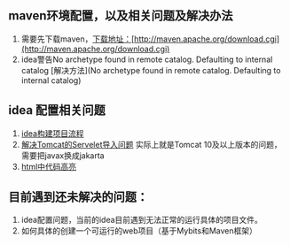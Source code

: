 ## maven环境配置，以及相关问题及解决办法

1. 需要先下载maven，[下载地址：](http://maven.apache.org/download.cgi)[http://maven.apache.org/download.cgi](http://maven.apache.org/download.cgi)
2. idea警告No archetype found in remote catalog. Defaulting to internal catalog [解决方法](No archetype found in remote catalog. Defaulting to internal catalog)


## idea 配置相关问题
1. [idea构建项目流程](https://blog.csdn.net/stony3/article/details/129293286) 
2. [解决Tomcat的Servelet导入问题](https://blog.csdn.net/qq_53430678/article/details/124554994?utm_medium=distribute.pc_relevant.none-task-blog-2~default~baidujs_baidulandingword~default-1-124554994-blog-132279902.235^v38^pc_relevant_anti_vip_base&spm=1001.2101.3001.4242.2&utm_relevant_index=4)
实际上就是Tomcat 10及以上版本的问题，需要把javax换成jakarta
3. [html中代码高亮](https://blog.csdn.net/qq_43332570/article/details/107076641)

## 目前遇到还未解决的问题：
1. idea配置问题，当前的idea目前遇到无法正常的运行具体的项目文件。
2. 如何具体的创建一个可运行的web项目（基于Mybits和Maven框架）